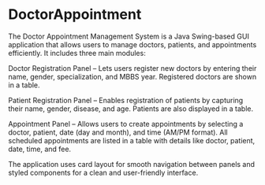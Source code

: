 # DoctorAppointment
The Doctor Appointment Management System is a Java Swing-based GUI application that allows users to manage doctors, patients, and appointments efficiently. It includes three main modules:

Doctor Registration Panel – Lets users register new doctors by entering their name, gender, specialization, and MBBS year. Registered doctors are shown in a table.

Patient Registration Panel – Enables registration of patients by capturing their name, gender, disease, and age. Patients are also displayed in a table.

Appointment Panel – Allows users to create appointments by selecting a doctor, patient, date (day and month), and time (AM/PM format). All scheduled appointments are listed in a table with details like doctor, patient, date, time, and fee.

The application uses card layout for smooth navigation between panels and styled components for a clean and user-friendly interface.








